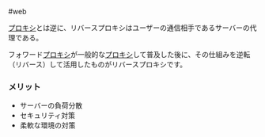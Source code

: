 #web 

[プロキシ](プロキシ.md)とは逆に、リバースプロキシはユーザーの通信相手であるサーバーの代理である。

フォワード[プロキシ](プロキシ.md)が一般的な[プロキシ](プロキシ.md)して普及した後に、その仕組みを逆転（リバース）して活用したものがリバースプロキシです。

### メリット
- サーバーの負荷分散
- セキュリティ対策
- 柔軟な環境の対策
